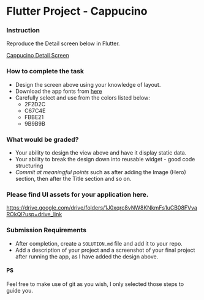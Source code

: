 # Flutter Project - Cappucino

### Instruction

Reproduce the Detail screen below in Flutter.

[Cappucino Detail Screen]()

### How to complete the task

- Design the screen above using your knowledge of layout. 
- Download the app fonts from [here](https://fonts.google.com/specimen/Sora?query=sora)
- Carefully select and use from the colors listed below:
    -  2F2D2C
    -  C67C4E
    -  FBBE21
    -  9B9B9B

### What would be graded?

- Your ability to design the view above and have it display static data. 
- Your ability to break the design down into reusable widget - good code structuring
- _Commit at meaningful points_ such as after adding the Image (Hero) section, then after the Title section and so on.

### Please find UI assets for your application here. 

https://drive.google.com/drive/folders/1J0xqrc8vNW8KNkmFs1uCB08FVvaROkQl?usp=drive_link

### Submission Requirements

- After completion, create a `SOLUTION.md` file and add it to your repo.
- Add a description of your project and a screenshot of your final project after running the app, as I have added the design above.

#### PS

Feel free to make use of git as you wish, I only selected those steps to guide you. 
